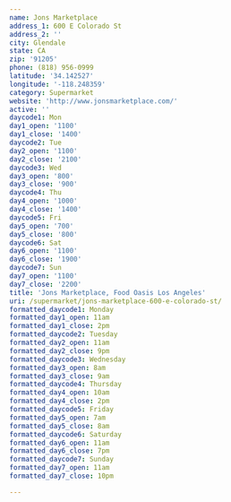 ```yaml
---
name: Jons Marketplace
address_1: 600 E Colorado St
address_2: ''
city: Glendale
state: CA
zip: '91205'
phone: (818) 956-0999
latitude: '34.142527'
longitude: '-118.248359'
category: Supermarket
website: 'http://www.jonsmarketplace.com/'
active: ''
daycode1: Mon
day1_open: '1100'
day1_close: '1400'
daycode2: Tue
day2_open: '1100'
day2_close: '2100'
daycode3: Wed
day3_open: '800'
day3_close: '900'
daycode4: Thu
day4_open: '1000'
day4_close: '1400'
daycode5: Fri
day5_open: '700'
day5_close: '800'
daycode6: Sat
day6_open: '1100'
day6_close: '1900'
daycode7: Sun
day7_open: '1100'
day7_close: '2200'
title: 'Jons Marketplace, Food Oasis Los Angeles'
uri: /supermarket/jons-marketplace-600-e-colorado-st/
formatted_daycode1: Monday
formatted_day1_open: 11am
formatted_day1_close: 2pm
formatted_daycode2: Tuesday
formatted_day2_open: 11am
formatted_day2_close: 9pm
formatted_daycode3: Wednesday
formatted_day3_open: 8am
formatted_day3_close: 9am
formatted_daycode4: Thursday
formatted_day4_open: 10am
formatted_day4_close: 2pm
formatted_daycode5: Friday
formatted_day5_open: 7am
formatted_day5_close: 8am
formatted_daycode6: Saturday
formatted_day6_open: 11am
formatted_day6_close: 7pm
formatted_daycode7: Sunday
formatted_day7_open: 11am
formatted_day7_close: 10pm

---
```



